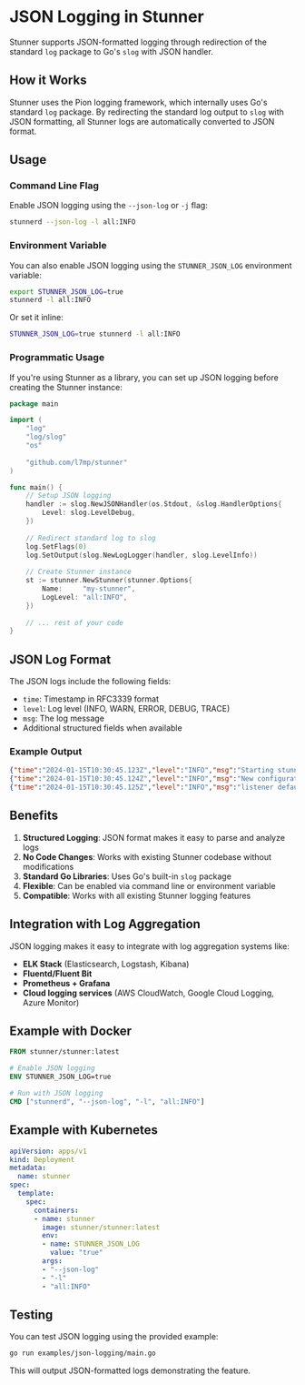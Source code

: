 # JSON Logging in Stunner

Stunner supports JSON-formatted logging through redirection of the standard `log` package to Go's `slog` with JSON handler.

## How it Works

Stunner uses the Pion logging framework, which internally uses Go's standard `log` package. By redirecting the standard log output to `slog` with JSON formatting, all Stunner logs are automatically converted to JSON format.

## Usage

### Command Line Flag

Enable JSON logging using the `--json-log` or `-j` flag:

```bash
stunnerd --json-log -l all:INFO
```

### Environment Variable

You can also enable JSON logging using the `STUNNER_JSON_LOG` environment variable:

```bash
export STUNNER_JSON_LOG=true
stunnerd -l all:INFO
```

Or set it inline:

```bash
STUNNER_JSON_LOG=true stunnerd -l all:INFO
```

### Programmatic Usage

If you're using Stunner as a library, you can set up JSON logging before creating the Stunner instance:

```go
package main

import (
    "log"
    "log/slog"
    "os"
    
    "github.com/l7mp/stunner"
)

func main() {
    // Setup JSON logging
    handler := slog.NewJSONHandler(os.Stdout, &slog.HandlerOptions{
        Level: slog.LevelDebug,
    })
    
    // Redirect standard log to slog
    log.SetFlags(0)
    log.SetOutput(slog.NewLogLogger(handler, slog.LevelInfo))
    
    // Create Stunner instance
    st := stunner.NewStunner(stunner.Options{
        Name:     "my-stunner",
        LogLevel: "all:INFO",
    })
    
    // ... rest of your code
}
```

## JSON Log Format

The JSON logs include the following fields:

- `time`: Timestamp in RFC3339 format
- `level`: Log level (INFO, WARN, ERROR, DEBUG, TRACE)
- `msg`: The log message
- Additional structured fields when available

### Example Output

```json
{"time":"2024-01-15T10:30:45.123Z","level":"INFO","msg":"Starting stunnerd id \"default/stunnerd-hostname\", STUNner v1.0.0"}
{"time":"2024-01-15T10:30:45.124Z","level":"INFO","msg":"New configuration available: \"default/stunnerd-hostname\""}
{"time":"2024-01-15T10:30:45.125Z","level":"INFO","msg":"listener default-listener (re)starting"}
```

## Benefits

1. **Structured Logging**: JSON format makes it easy to parse and analyze logs
2. **No Code Changes**: Works with existing Stunner codebase without modifications
3. **Standard Go Libraries**: Uses Go's built-in `slog` package
4. **Flexible**: Can be enabled via command line or environment variable
5. **Compatible**: Works with all existing Stunner logging features

## Integration with Log Aggregation

JSON logging makes it easy to integrate with log aggregation systems like:

- **ELK Stack** (Elasticsearch, Logstash, Kibana)
- **Fluentd/Fluent Bit**
- **Prometheus + Grafana**
- **Cloud logging services** (AWS CloudWatch, Google Cloud Logging, Azure Monitor)

## Example with Docker

```dockerfile
FROM stunner/stunner:latest

# Enable JSON logging
ENV STUNNER_JSON_LOG=true

# Run with JSON logging
CMD ["stunnerd", "--json-log", "-l", "all:INFO"]
```

## Example with Kubernetes

```yaml
apiVersion: apps/v1
kind: Deployment
metadata:
  name: stunner
spec:
  template:
    spec:
      containers:
      - name: stunner
        image: stunner/stunner:latest
        env:
        - name: STUNNER_JSON_LOG
          value: "true"
        args:
        - "--json-log"
        - "-l"
        - "all:INFO"
```

## Testing

You can test JSON logging using the provided example:

```bash
go run examples/json-logging/main.go
```

This will output JSON-formatted logs demonstrating the feature. 